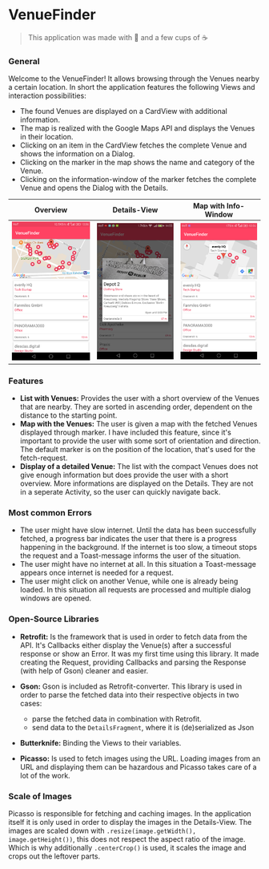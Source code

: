 # ﻿VenueFinder

> This application was made with :yellow_heart: and a few cups of :coffee:

### General
Welcome to the VenueFinder! It allows browsing through the Venues nearby a certain location. In short the application features the following Views and interaction possibilities:
- The found Venues are displayed on a CardView with additional information.
- The map is realized with the Google Maps API and displays the Venues in their location.
- Clicking on an item in the CardView fetches the complete Venue and shows the information on a Dialog.
- Clicking on the marker in the map shows the name and category of the Venue.
- Clicking on the information-window of the marker fetches the complete Venue and opens the Dialog with the Details.

Overview             |  Details-View | Map with Info-Window
:-------------------------:|:-------------------------:|:----:
<img src="images/venuefinder_overview.png" alt="Overview" width="200px">  |  <img src="images/venuefinder_details.png" alt="Details" width="200px"> | <img src="images/venuefinder_map.png" alt="Map" width="200px">

### Features
- **List with Venues:** Provides the user with a short overview of the Venues that are nearby. They are sorted in ascending order, dependent on the distance to the starting point.
- **Map with the Venues:** The user is given a map with the fetched Venues displayed through marker. I have included this feature, since it's important to provide the user with some sort of orientation and direction. The default marker is on the position of the location, that's used for the fetch-request.
- **Display of a detailed Venue:** The list with the compact Venues does not give enough information but does provide the user with a short overview. More informations are displayed on the Details. They are not in a seperate Activity, so the user can quickly navigate back.

### Most common Errors
- The user might have slow internet. Until the data has been successfully fetched, a progress bar indicates the user that there is a progress happening in the background. If the internet is too slow, a timeout stops the request and a Toast-message informs the user of the situation.
- The user might have no internet at all. In this situation a Toast-message appears once internet is needed for a request.
- The user might click on another Venue, while one is already being loaded. In this situation all requests are processed and multiple dialog windows are opened.

### Open-Source Libraries
- **Retrofit:** Is the framework that is used in order to fetch data from the API. It's Callbacks either display the Venue(s) after a successful response or show an Error. It was my first time using this library. It made creating the Request, providing Callbacks and parsing the Response (with help of Gson) cleaner and easier.

- **Gson:** Gson is included as Retrofit-converter. This library is used in order to parse the fetched data into their respective objects in two cases:
  - parse the fetched data in combination with Retrofit.
  - send data to the `DetailsFragment`, where it is (de)serialized as Json

- **Butterknife:** Binding the Views to their variables.

- **Picasso:** Is used to fetch images using the URL. Loading images from an URL and displaying them can be hazardous and Picasso takes care of a lot of the work.

### Scale of Images
Picasso is responsible for fetching and caching images. In the application itself it is only used in order to display the images in the Details-View. The images are scaled down with `.resize(image.getWidth(), image.getHeight())`, this does not respect the aspect ratio of the image. Which is why additionally `.centerCrop()` is used, it scales the image and crops out the leftover parts.
